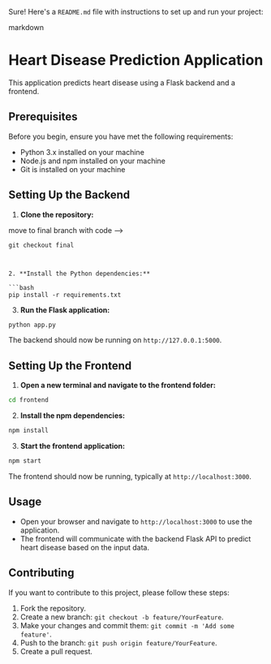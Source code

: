 Sure! Here's a `README.md` file with instructions to set up and run your project:

markdown
# Heart Disease Prediction Application

This application predicts heart disease using a Flask backend and a frontend.

## Prerequisites

Before you begin, ensure you have met the following requirements:
- Python 3.x installed on your machine
- Node.js and npm installed on your machine
- Git is installed on your machine

## Setting Up the Backend

1. **Clone the repository:**

move to final branch with code -->
```
git checkout final



2. **Install the Python dependencies:**

```bash
pip install -r requirements.txt
```

3. **Run the Flask application:**

```bash
python app.py
```

The backend should now be running on `http://127.0.0.1:5000`.

## Setting Up the Frontend

1. **Open a new terminal and navigate to the frontend folder:**

```bash
cd frontend
```

2. **Install the npm dependencies:**

```bash
npm install
```

3. **Start the frontend application:**

```bash
npm start
```

The frontend should now be running, typically at `http://localhost:3000`.

## Usage

- Open your browser and navigate to `http://localhost:3000` to use the application.
- The frontend will communicate with the backend Flask API to predict heart disease based on the input data.

## Contributing

If you want to contribute to this project, please follow these steps:

1. Fork the repository.
2. Create a new branch: `git checkout -b feature/YourFeature`.
3. Make your changes and commit them: `git commit -m 'Add some feature'`.
4. Push to the branch: `git push origin feature/YourFeature`.
5. Create a pull request.

